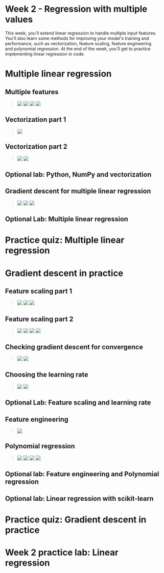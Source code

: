 # Week 2 - Regression with multiple values

This week, you'll extend linear regression to handle multiple input features. You'll also learn some methods for improving your model's training and performance, such as vectorization, feature scaling, feature engineering and polynomial regression. At the end of the week, you'll get to practice implementing linear regression in code.

# Multiple linear regression

## Multiple features

> <img src="./images/w02-01-Multiple_features/img_2023-01-29_07-39-17.png">
> <img src="./images/w02-01-Multiple_features/img_2023-01-29_07-39-49.png">
> <img src="./images/w02-01-Multiple_features/img_2023-01-29_07-40-13.png">
> <img src="./images/w02-01-Multiple_features/img_2023-01-29_07-40-44.png">

## Vectorization part 1

> <img src="./images/w02-02-Vectorization_part_1/img_2023-01-29_07-43-53.png">

## Vectorization part 2

> <img src="./images/w02-03-Vectorization_part_2/img_2023-01-29_07-44-39.png">
> <img src="./images/w02-03-Vectorization_part_2/img_2023-01-29_07-45-17.png">

## Optional lab: Python, NumPy and vectorization

## Gradient descent for multiple linear regression

> <img src="./images/w02-04-Gradient_descent_for_multiple_linear_regression/img_2023-01-29_07-46-03.png">
> <img src="./images/w02-04-Gradient_descent_for_multiple_linear_regression/img_2023-01-29_07-46-25.png">
> <img src="./images/w02-04-Gradient_descent_for_multiple_linear_regression/img_2023-01-29_07-46-41.png">

## Optional Lab: Multiple linear regression

# Practice quiz: Multiple linear regression

# Gradient descent in practice

## Feature scaling part 1

> <img src="./images/w02-05-Feature_scaling_part_1/img_2023-01-29_07-47-33.png">
> <img src="./images/w02-05-Feature_scaling_part_1/img_2023-01-29_07-47-43.png">
> <img src="./images/w02-05-Feature_scaling_part_1/img_2023-01-29_07-47-57.png">

## Feature scaling part 2

> <img src="./images/w02-06-Feature_scaling_part_2/img_2023-01-29_07-48-46.png">
> <img src="./images/w02-06-Feature_scaling_part_2/img_2023-01-29_07-49-00.png">
> <img src="./images/w02-06-Feature_scaling_part_2/img_2023-01-29_07-49-20.png">
> <img src="./images/w02-06-Feature_scaling_part_2/img_2023-01-29_07-49-32.png">

## Checking gradient descent for convergence

> <img src="./images/w02-07-Checking_gradient_descent_for_convergence/img_2023-01-29_07-50-05.png">
> <img src="./images/w02-07-Checking_gradient_descent_for_convergence/img_2023-01-29_07-50-24.png">

## Choosing the learning rate

> <img src="./images/w02-08-Choosing_the_learning_rate/img_2023-01-29_07-51-04.png">
> <img src="./images/w02-08-Choosing_the_learning_rate/img_2023-01-29_07-51-15.png">

## Optional Lab: Feature scaling and learning rate

## Feature engineering

> <img src="./images/w02-09-Feature_engineering/img_2023-01-29_07-51-50.png">

## Polynomial regression

> <img src="./images/w02-10-Polynomial_regression/img_2023-01-29_07-53-08.png">
> <img src="./images/w02-10-Polynomial_regression/img_2023-01-29_07-53-44.png">
> <img src="./images/w02-10-Polynomial_regression/img_2023-01-29_07-53-54.png">
> <img src="./images/w02-10-Polynomial_regression/img_2023-01-29_07-54-12.png">

## Optional lab: Feature engineering and Polynomial regression

## Optional lab: Linear regression with scikit-learn

# Practice quiz: Gradient descent in practice

# Week 2 practice lab: Linear regression

